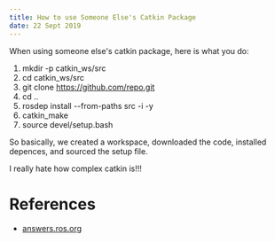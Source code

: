 ```yaml
---
title: How to use Someone Else's Catkin Package
date: 22 Sept 2019
---
```


When using someone else's catkin package, here is what you do:

1. mkdir -p catkin_ws/src
1. cd catkin_ws/src
1. git clone https://github.com/repo.git
1. cd ..
1. rosdep install --from-paths src -i -y
1. catkin_make
1. source devel/setup.bash

So basically, we created a workspace, downloaded the code, installed depences, and sourced
the setup file.

I really hate how complex catkin is!!!

# References

- [answers.ros.org](https://answers.ros.org/question/230798/sourcing-exsisting-ros-project-running-someone-elses-project/)
